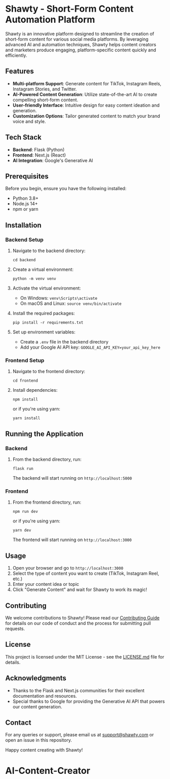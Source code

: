 # Shawty - Short-Form Content Automation Platform

Shawty is an innovative platform designed to streamline the creation of short-form content for various social media platforms. By leveraging advanced AI and automation techniques, Shawty helps content creators and marketers produce engaging, platform-specific content quickly and efficiently.

## Features

- **Multi-platform Support**: Generate content for TikTok, Instagram Reels, Instagram Stories, and Twitter.
- **AI-Powered Content Generation**: Utilize state-of-the-art AI to create compelling short-form content.
- **User-friendly Interface**: Intuitive design for easy content ideation and generation.
- **Customization Options**: Tailor generated content to match your brand voice and style.

## Tech Stack

- **Backend**: Flask (Python)
- **Frontend**: Next.js (React)
- **AI Integration**: Google's Generative AI

## Prerequisites

Before you begin, ensure you have the following installed:

- Python 3.8+
- Node.js 14+
- npm or yarn

## Installation

### Backend Setup

1. Navigate to the backend directory:

   ```
   cd backend
   ```

2. Create a virtual environment:

   ```
   python -m venv venv
   ```

3. Activate the virtual environment:

   - On Windows: `venv\Scripts\activate`
   - On macOS and Linux: `source venv/bin/activate`

4. Install the required packages:

   ```
   pip install -r requirements.txt
   ```

5. Set up environment variables:
   - Create a `.env` file in the backend directory
   - Add your Google AI API key: `GOOGLE_AI_API_KEY=your_api_key_here`

### Frontend Setup

1. Navigate to the frontend directory:

   ```
   cd frontend
   ```

2. Install dependencies:
   ```
   npm install
   ```
   or if you're using yarn:
   ```
   yarn install
   ```

## Running the Application

### Backend

1. From the backend directory, run:
   ```
   flask run
   ```
   The backend will start running on `http://localhost:5000`

### Frontend

1. From the frontend directory, run:
   ```
   npm run dev
   ```
   or if you're using yarn:
   ```
   yarn dev
   ```
   The frontend will start running on `http://localhost:3000`

## Usage

1. Open your browser and go to `http://localhost:3000`
2. Select the type of content you want to create (TikTok, Instagram Reel, etc.)
3. Enter your content idea or topic
4. Click "Generate Content" and wait for Shawty to work its magic!

## Contributing

We welcome contributions to Shawty! Please read our [Contributing Guide](CONTRIBUTING.md) for details on our code of conduct and the process for submitting pull requests.

## License

This project is licensed under the MIT License - see the [LICENSE.md](LICENSE.md) file for details.

## Acknowledgments

- Thanks to the Flask and Next.js communities for their excellent documentation and resources.
- Special thanks to Google for providing the Generative AI API that powers our content generation.

## Contact

For any queries or support, please email us at support@shawty.com or open an issue in this repository.

Happy content creating with Shawty!
# AI-Content-Creator
